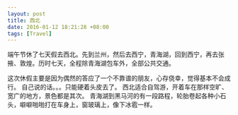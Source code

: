 ```yaml
---
layout: post
title: 西北
date: 2016-01-12 18:21:28 +08:00
tags: [Travel]
---
```

端午节休了七天假去西北。先到兰州，然后去西宁，青海湖，回到西宁，再去张掖、敦煌。历时七天，全程除青海湖包车外，全部公共交通。

这次休假主要是因为偶然的答应了一个不靠谱的朋友，心存侥幸，觉得基本不会成行。
自己说的话。。。只能硬着头皮去了。
西北适合自驾游，开着车在那样空旷、宽广的地方，景色都是其次。
青海湖到黑马河的有一段路程，轮胎卷起各种小石头，噼噼啪啪打在车身上，窗玻璃上，像下冰雹一样。